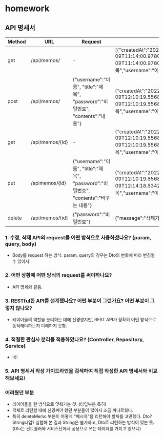 # homework

## API 명세서

| Method | URL             | Request                                                                 | Response                                                                                                                                                    |
|--------|-----------------|-------------------------------------------------------------------------|-------------------------------------------------------------------------------------------------------------------------------------------------------------|
| get    | /api/memos/     | -                                                                       | [{"createdAt":"2022-12-09T11:14:00.978086","modifiedAt":"2022-12-09T11:14:00.978086","id":1,"password":"1","title":"제목","username":"이름","contents":"내용"}]   |
| post   | /api/memos/     | {"username":"이름", "title":"제목", "password":"비밀번호", "contents":"내용"}     | {"createdAt":"2022-12-09T12:10:19.556811","modifiedAt":"2022-12-09T12:10:19.556811","id":1,"password":"1","title":"제목","username":"이름","contents":"내용"}     |
| get    | /api/memos/{id} | -                                                                       | {"createdAt":"2022-12-09T12:10:19.556811","modifiedAt":"2022-12-09T12:10:19.556811","id":1,"password":"1","title":"제목","username":"이름","contents":"내용"}     |
| put    | /apimemos/{id}  | {"username":"이름", "title":"제목", "password":"비밀번호", "contents":"바꾸는 내용"} | {"createdAt":"2022-12-09T12:10:19.556811","modifiedAt":"2022-12-09T12:14:18.534253","id":1,"password":"1","title":"제목","username":"이름","contents":"바꾸는 내용"} |
| delete | /api/memos/{id} | {"password":"비밀번호"}                                                     | {"message":"삭제가 완료되었습니다"                                                                                                                                    |

### 1. 수정, 삭제 API의 request를 어떤 방식으로 사용하셨나요? (param, query, body)
- Body를 request 하는 방식. param, query의 경우는 Dto의 변화에 따라 변경될 수 있어서.
### 2. 어떤 상황에 어떤 방식의 request를 써야하나요?
- API 명세와 같음.
### 3. RESTful한 API를 설계했나요? 어떤 부분이 그런가요? 어떤 부분이 그렇지 않나요?
- 레이어들의 역할을 분리하는 데에 신경썼지만, REST API가 정확히 어떤 방식으로 동작해야하는지 이해하지 못함.
### 4. 적절한 관심사 분리를 적용하였나요? (Controller, Repository, Service)
- 네!
### 5. API 명세서 작성 가이드라인을 검색하여 직접 작성한 API 명세서와 비교해보세요!

### 어려웠던 부분
- 레이어들을 한 방식으로 맞춰가는 것. (타입부분 특히)
- 객체로 리턴할 때에 신경써야 했던 부분들이 많아서 조금 까다로웠다.
- 특히 deleteMemo 부분이 어떻게 "메시지"를 리턴해야 할까를 고민했다. Dto? String타입? 실험해 본 결과 String은 불가하고, Dto로 리턴하는 방식이 맞는 듯.(Dto는 컨트롤러와 서비스단에서 공용으로 쓰는 데이터를 가지고 있으니)